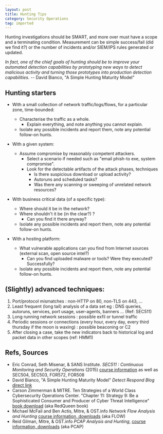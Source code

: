```yaml
---
layout: post
title: Hunting Tips
category: Security Operations
tag: imported
---
```


Hunting investigations should be SMART, and more over must have a scope and a terminating condition.
Measurement can be simple success/fail (did we find it?) or the number of incidents and/or SIEM/IPS rules generated or updated.

*In fact, one of the chief goals of hunting should be to improve your automated detection capabilities by prototyping new ways to detect malicious activity and turning those prototypes into production detection capabilities.* -- David Bianco, "A Simple Hunting Maturity Model"

Hunting starters
----

* With a small collection of network traffic/logs/flows, for a particular zone, time-bounded:
  * Characterise the traffic as a whole.
    * Explain everything, and note anything you cannot explain.
  * Isolate any possible incidents and report them, note any potential follow-on hunts.
    
* With a given system:
  * Assume compromise by reasonably competent attackers. 
    * Select a scenario if needed such as "email phish-to exe, system compromise". 
    * Look for the detectable artifacts of the attack phases, techniques
      * Is there suspicious download or upload activity?
      * Autoruns and scheduled tasks?
      * Was there any scanning or sweeping of unrelated network resources?
      
* With business critical data (of a specific type):
  * Where should it be in the network?
  * Where shouldn't it be (in the clear?) ?
    * Can you find it there anyway?
  * Isolate any possible incidents and report them, note any potential follow-on hunts.

* With a hosting platform:
  * What vulnerable applications can you find from Internet sources (external scan, open source intel?)
    * Can you find uploaded malware or tools? Were they executed? Successfully?
  * Isolate any possible incidents and report them, note any potential follow-on hunts.
    
(Slightly) advanced techniques:
----

1. Port/protocol mismatches : non-HTTP on 80, non-TLS on 443, ...
2. Least frequent (long tail) analysis of a data set eg :  DNS queries, autoruns, services, port usage, user-agents, banners ... (Ref: SEC511)
3. Long running network sessions : possible exfil or tunnel traffic
3. Periodic sessions or connections (every hour, every day, every third thursday if the moon is waxing) : possible beaconing or C2
3. After closing a case, take the new indicators back to historical log and packet data in other scopes (ref: HMM1)


Refs, Sources
----

* Eric Conrad, Seth Misenar, & SANS Institute. *SEC511 : Continuous Monitoring and Security Operations* (2015) [course information](https://www.sans.org/course/continuous-monitoring-security-operations) as well as SEC504, SEC503, FOR572, FOR508
* David Bianco, "A Simple Hunting Maturity Model" *Detect Respond Blog* [direct link](http://detect-respond.blogspot.com/2015/10/a-simple-hunting-maturity-model.html)
* Carson Zimmerman & MITRE. Ten Strategies of a World Class Cybersecurity Operations Center. "Chapter 11: Strategy 9: Be a Sophisticated Consumer
and Producer of Cyber Threat Intelligence" [book download](http://www.mitre.org/publications/all/ten-strategies-of-a-world-class-cybersecurity-operations-center) (aka RedQueen book) 
* Michael McFail and Ben Actis, Mitre, & OST.info *Network Flow Analysis and Hunting* [course information, downloads](http://opensecuritytraining.info/Flow.html) (aka FLOW)
* Reid Gilman, Mitre, & OST.info *PCAP Analysis and Hunting*, [course information, downloads](http://opensecuritytraining.info/Pcap.html) (aka PCAP)
